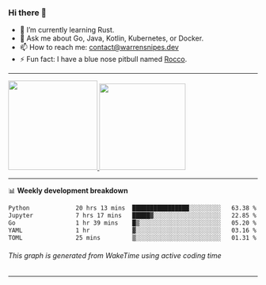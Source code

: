 ### Hi there 👋

- 🌱 I’m currently learning Rust.
- 💬 Ask me about Go, Java, Kotlin, Kubernetes, or Docker.
- 📫 How to reach me: contact@warrensnipes.dev
- ⚡ Fun fact: I have a blue nose pitbull named [Rocco](https://i.imgur.com/iLsSCKu.jpg).

-------


<a href="https://github.com/LockedThread/LockedThread">
  <img height="180em" src="https://github-readme-stats.vercel.app/api?username=LockedThread&theme=transparent&bg_color=00000000&show_icons=true&count_private=true" />
  <img height="174em" src="https://github-readme-stats.vercel.app/api/top-langs?username=LockedThread&theme=transparent&layout=compact&hide_progress=true&bg_color=00000000" />
  </a>

-------

📊 **Weekly development breakdown**
<!--START_SECTION:waka-->

```txt
Python             20 hrs 13 mins  ████████████████░░░░░░░░░   63.38 %
Jupyter            7 hrs 17 mins   █████▓░░░░░░░░░░░░░░░░░░░   22.85 %
Go                 1 hr 39 mins    █▒░░░░░░░░░░░░░░░░░░░░░░░   05.20 %
YAML               1 hr            ▓░░░░░░░░░░░░░░░░░░░░░░░░   03.16 %
TOML               25 mins         ▒░░░░░░░░░░░░░░░░░░░░░░░░   01.31 %
```

<!--END_SECTION:waka-->
###### *This graph is generated from WakeTime using active coding time*
-------
